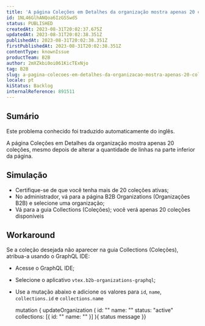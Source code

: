 ```yaml
---
title: 'A página Coleções em Detalhes da organização mostra apenas 20 coleções'
id: 1NL46GlhANQoa6IzGSSwdS
status: PUBLISHED
createdAt: 2023-08-31T20:02:37.675Z
updatedAt: 2023-08-31T20:02:38.351Z
publishedAt: 2023-08-31T20:02:38.351Z
firstPublishedAt: 2023-08-31T20:02:38.351Z
contentType: knownIssue
productTeam: B2B
author: 2mXZkbi0oi061KicTExNjo
tag: B2B
slug: a-pagina-colecoes-em-detalhes-da-organizacao-mostra-apenas-20-colecoes
locale: pt
kiStatus: Backlog
internalReference: 891511
---
```


## Sumário

<div class="alert alert-info">
  <p>Este problema conhecido foi traduzido automaticamente do inglês.</p>
</div>


A página Coleções em Detalhes da organização mostra apenas 20 coleções, mesmo depois de alterar a quantidade de linhas na parte inferior da página.

## Simulação



- Certifique-se de que você tenha mais de 20 coleções ativas;
- No administrador, vá para a página B2B Organizations (Organizações B2B) e selecione uma organização;
- Vá para a guia Collections (Coleções); você verá apenas 20 coleções disponíveis

## Workaround


Se a coleção desejada não aparecer na guia Collections (Coleções), atribua-a usando o GraphQL IDE:

- Acesse o GraphQL IDE;
- Selecione o aplicativo `vtex.b2b-organizations-graphql`;
- Use a mutação abaixo e adicione os valores para `id`, `name`, `collections.id` e `collections.name`

    mutation { updateOrganization ( id: "" name: "" status: "active" collections: [{ id: "" name: "" }] ){ status message }}





